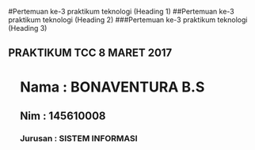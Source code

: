 #Pertemuan ke-3 praktikum teknologi  (Heading 1)
##Pertemuan ke-3 praktikum teknologi (Heading 2)
###Pertemuan ke-3 praktikum teknologi  (Heading 3)

<h2>PRAKTIKUM TCC 8 MARET 2017</h2>
<ul>
<h1>Nama : BONAVENTURA B.S </h1>
<h2>Nim : 145610008</h2>
<h3>Jurusan : SISTEM INFORMASI </h3>
</ul>



